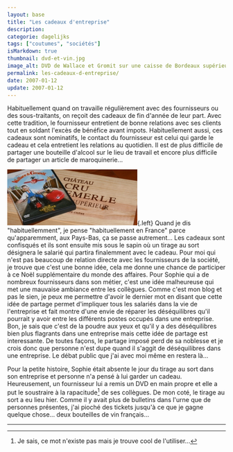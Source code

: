 ```yaml
---
layout: base
title: "Les cadeaux d'entreprise"
description: 
categorie: dagelijks
tags: ["coutumes", "sociétés"]
isMarkdown: true
thumbnail: dvd-et-vin.jpg
image_alt: DVD de Wallace et Gromit sur une caisse de Bordeaux supérieur
permalink: les-cadeaux-d-entreprise/
date: 2007-01-12
update: 2007-01-12
---
```




Habituellement quand on travaille régulièrement avec des fournisseurs ou des sous-traitants, on reçoit des cadeaux de fin d'année de leur part. Avec cette tradition, le fournisseur entretient de bonne relations avec ses clients tout en soldant l'excès de bénéfice avant impots. Habituellement aussi, ces cadeaux sont nominatifs, le contact du fournisseur est celui qui garde le cadeau et cela entretient les relations au quotidien. Il est de plus difficile de partager une bouteille d'alcool sur le lieu de travail et encore plus difficile de partager un article de maroquinerie...

![DVD de Wallace et Gromit sur une caisse de Bordeaux supérieur](dvd-et-vin.jpg){.left}
Quand je dis "habituellemment", je pense "habituellement en France" parce qu'apparemment, aux Pays-Bas, ça se passe autrement... Les cadeaux sont confisqués et ils sont ensuite mis sous le sapin où un tirage au sort désignera le salarié qui partira finalemment avec le cadeau. Pour moi qui n'est pas beaucoup de relation directe avec les fournisseurs de la société, je trouve que c'est une bonne idée, cela me donne une chance de participer à ce Noël supplémentaire du monde des affaires. Pour Sophie qui a de nombreux fournisseurs dans son métier, c'est une idée malheureuse qui met une mauvaise ambiance entre les collègues. Comme c'est mon blog et pas le sien, je peux me permettre d'avoir le dernier mot en disant que cette idée de partage permet d'impliquer tous les salariés dans la vie de l'entreprise et fait montre d'une envie de réparer les déséquilibres qu'il pourrait y avoir entre les différents postes occupés dans une entreprise. Bon, je sais que c'est de la poudre aux yeux et qu'il y a des déséquilibres bien plus flagrants dans une entreprise mais cette idée de partage est interessante. De toutes façons, le partage imposé perd de sa noblesse et je crois donc que personne n'est dupe quand il s'aggit de déséquilibres dans une entreprise. Le débat public que j'ai avec moi même en restera là...

Pour la petite histoire, Sophie était absente le jour du tirage au sort dans son entreprise et personne n'a pensé à lui garder un cadeau. Heureusement, un fournisseur lui a remis un DVD en main propre et elle a put le soustraire à la rapacitude[^1] de ses collègues. De mon coté, le tirage au sort a eu lieu hier. Comme il y avait plus de bulletins dans l'urne que de personnes présentes, j'ai pioché des tickets jusqu'à ce que je gagne quelque chose... deux bouteilles de vin français...

---
[^1]: Je sais, ce mot n'existe pas mais je trouve cool de l'utiliser...